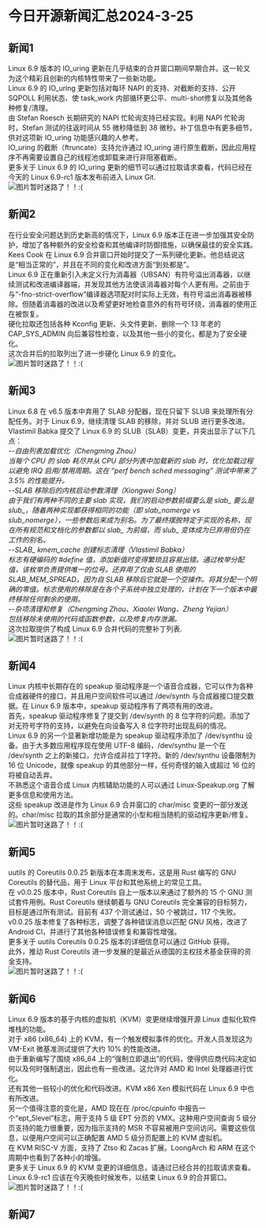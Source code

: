 # 今日开源新闻汇总2024-3-25
## 新闻1
Linux 6.9 版本的 IO_uring 更新在几乎结束的合并窗口期间早期合并。这一轮又为这个精彩且创新的内核特性带来了一些新功能。
<br>
Linux 6.9 的 IO_uring 更新包括对每环 NAPI 的支持、对截断的支持、公开 SQPOLL 利用状态、使 task_work 内部循环更公平、multi-shot修复以及其他各种修复/清理。
<br>
由 Stefan Roesch 长期研究的 NAPI 忙轮询支持已经实现。利用 NAPI 忙轮询时，Stefan 测试的往返时间从 55 微秒降低到 38 微秒。补丁信息中有更多细节，供对这项新 IO_uring 功能感兴趣的人参考。
<br>
IO_uring 的截断（ftruncate）支持允许通过 IO_uring 进行原生截断，因此应用程序不再需要设置自己的线程池或卸载来进行非阻塞截断。
<br>
更多关于 Linux 6.9 的 IO_uring 更新的细节可以通过拉取请求查看，代码已经在今天的 Linux 6.9-rc1 版本发布前进入 Linux Git.
<br>
![图片暂时迷路了！！:(](img/1.png)
## 新闻2
在行业安全问题达到历史新高的情况下，Linux 6.9 版本正在进一步加强其安全防护，增加了各种额外的安全检查和其他编译时防御措施，以确保最佳的安全实践。
<br>
Kees Cook 在 Linux 6.9 合并窗口开始时提交了一系列硬化更新。他总结说这是“相当正常的”，并且在不同的变化和改进方面“到处都是”。
<br>
Linux 6.9 正在重新引入未定义行为消毒器（UBSAN）有符号溢出消毒器，以继续测试和改进编译器端，并发现其他方法使该消毒器对每个人更有用。之前由于与“-fno-strict-overflow”编译器选项配对时实际上无效，有符号溢出消毒器被移除。但随着消毒器的改进以及希望更好地检查意外的有符号环绕，消毒器的使用正在被恢复。
<br>
硬化拉取还包括各种 Kconfig 更新、头文件更新、删除一个 13 年老的 CAP_SYS_ADMIN 向后兼容性检查，以及其他一些小的变化，都是为了安全硬化。
<br>
这次合并后的拉取列出了进一步硬化 Linux 6.9 的变化。
<br>
![图片暂时迷路了！！:(](img/2.png)
## 新闻3
Linux 6.8 在 v6.5 版本中弃用了 SLAB 分配器，现在只留下 SLUB 来处理所有分配任务。对于 Linux 6.9，继续清理 SLAB 的移除，并对 SLUB 进行更多改进。
<br>
Vlastimil Babka 提交了 Linux 6.9 的 SLUB（SLAB）变更，并突出显示了以下几点：
<br>
*--自由列表加载优化（Chengming Zhou）*
<br>
*当每个 CPU 的 slab 耗尽并从 CPU 部分列表中加载新的 slab 时，优化加载过程以避免 IRQ 启用/禁用周期。这在 “perf bench sched messaging” 测试中带来了 3.5% 的性能提升。*
<br>
*--SLAB 移除后的内核启动参数清理（Xiongwei Song）*
<br>
*由于我们有两种不同的主要 slab 实现，我们的启动参数前缀要么是 slab_ 要么是 slub_，随着两种实现都获得相同的功能（即 slab_nomerge vs slub_nomerge），一些参数后来成为别名。为了最终摆脱特定于实现的名称，现在所有规范和文档化的参数都以 slab_ 为前缀，而 slub_ 变体成为已弃用但仍在工作的别名。*
<br>
*--SLAB_ kmem_cache 创建标志清理（Vlastimil Babka）*
<br>
*标志有硬编码的 #define 值，添加新值时变得繁琐且容易出错。通过枚举分配值，该枚举负责提供唯一的位号。还弃用了仅由 SLAB 使用的 SLAB_MEM_SPREAD，因为自 SLAB 移除后它就是一个空操作。将其分配一个明确的零值。标志使用的移除是在各个子系统中独立处理的，计划在下一个版本中最终移除任何剩余的使用。*
<br>
*--杂项清理和修复（Chengming Zhou、Xiaolei Wang、Zheng Yejian）*
<br>
*包括移除未使用的代码或函数参数，以及修复内存泄漏。*
<br>
这次拉取提供了构成 Linux 6.9 合并代码的完整补丁列表.
<br>
![图片暂时迷路了！！:(](img/3.png)
## 新闻4
Linux 内核中长期存在的 speakup 驱动程序是一个语音合成器，它可以作为各种合成器硬件的接口，并且用户空间软件可以通过 /dev/synth 与合成器接口提交数据。在 Linux 6.9 版本中，speakup 驱动程序有了两项有用的改进。
<br>
首先，speakup 驱动程序修复了提交到 /dev/synth 的 8 位字符的问题。添加了对无符号字符的支持，以避免在向设备写入 8 位字符时出现乱码的情况。
<br>
Linux 6.9 的另一个显著新增功能是为 speakup 驱动程序添加了 /dev/synthu 设备。由于大多数应用程序现在使用 UTF-8 编码，/dev/synthu 是一个在 /dev/synth 之上的新接口，允许合成非拉丁1字符。新的 /dev/synthu 设备限制为 16 位 Unicode，就像 speakup 的其他部分一样，任何奇怪的输入或超过 16 位的将被自动丢弃。
<br>
不熟悉这个语音合成 Linux 内核辅助功能的人可以通过 Linux-Speakup.org 了解更多信息和使用方法。
<br>
这些 speakup 改进是作为 Linux 6.9 合并窗口的 char/misc 变更的一部分发送的。char/misc 拉取的其余部分是通常的小型和相当随机的驱动程序更新/修复。
<br>
![图片暂时迷路了！！:(](img/4.png)
## 新闻5
uutils 的 Coreutils 0.0.25 新版本在本周末发布，这是用 Rust 编写的 GNU Coreutils 的替代品，用于 Linux 平台和其他系统上的常见工具。
<br>
在 v0.0.25 版本中，Rust Coreutils 自上一版本以来通过了额外的 15 个 GNU 测试套件用例。Rust Coreutils 继续朝着与 GNU Coreutils 完全兼容的目标努力，目标是通过所有测试。目前有 437 个测试通过，50 个被跳过，117 个失败。
<br>
v0.0.25 版本修复了各种标志，调整了各种错误消息以匹配 GNU 风格，改进了 Android CI，并进行了其他各种错误修复和兼容性增强。
<br>
更多关于 uutils Coreutils 0.0.25 版本的详细信息可以通过 GitHub 获得。
<br>
此外，推动 Rust Coreutils 进一步发展的是最近从德国的主权技术基金获得的资金支持。
<br>
![图片暂时迷路了！！:(](img/5.png)
## 新闻6
Linux 6.9 版本的基于内核的虚拟机（KVM）变更继续增强开源 Linux 虚拟化软件堆栈的功能。
<br>
对于 x86 (x86_64) 上的 KVM，有一个触发模拟事件的优化。开发人员发现这为 VM-Exit 微基准测试提供了大约 10% 的性能改进。
<br>
由于重新编写了围绕 x86_64 上的“强制立即退出”的代码，使得供应商代码决定如何以及何时强制退出，因此也有一些改进。这允许对 AMD 和 Intel 处理器进行优化。
<br>
还有其他一些较小的优化和代码改进。KVM x86 Xen 模拟代码在 Linux 6.9 中也有所改进。 
<br>
另一个值得注意的变化是，AMD 现在在 /proc/cpuinfo 中报告一个“ept_5level”标志，用于支持 5 级 EPT 分页的 VMX。这种用户空间查询 5 级分页支持的能力很重要，因为指示支持的 MSR 不容易被用户空间访问。需要这些信息，以便用户空间可以正确配置 AMD 5 级分页配置上的 KVM 虚拟机。
<br>
在 KVM RISC-V 方面，支持了 Ztso 和 Zacas 扩展。LoongArch 和 ARM 在这个周期中也看到了各种小的增强。
<br>
更多关于 Linux 6.9 的 KVM 变更的详细信息，请通过已经合并的拉取请求查看。Linux 6.9-rc1 应该在今天晚些时候发布，以结束 Linux 6.9 的合并窗口。
<br>
![图片暂时迷路了！！:(](img/6.png)
## 新闻7
